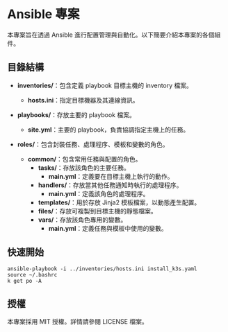 # Ansible 專案

本專案旨在透過 Ansible 進行配置管理與自動化。以下簡要介紹本專案的各個組件。

## 目錄結構

- **inventories/**：包含定義 playbook 目標主機的 inventory 檔案。
  - **hosts.ini**：指定目標機器及其連線資訊。

- **playbooks/**：存放主要的 playbook 檔案。
  - **site.yml**：主要的 playbook，負責協調指定主機上的任務。

- **roles/**：包含封裝任務、處理程序、模板和變數的角色。
  - **common/**：包含常用任務與配置的角色。
    - **tasks/**：存放該角色的主要任務。
      - **main.yml**：定義要在目標主機上執行的動作。
    - **handlers/**：存放當其他任務通知時執行的處理程序。
      - **main.yml**：定義該角色的處理程序。
    - **templates/**：用於存放 Jinja2 模板檔案，以動態產生配置。
    - **files/**：存放可複製到目標主機的靜態檔案。
    - **vars/**：存放該角色專用的變數。
      - **main.yml**：定義任務與模板中使用的變數。

## 快速開始

```
ansible-playbook -i ../inventories/hosts.ini install_k3s.yaml 
source ~/.bashrc
k get po -A

```

## 授權

本專案採用 MIT 授權。詳情請參閱 LICENSE 檔案。